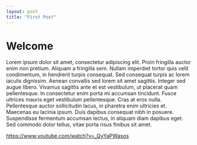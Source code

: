 ```yaml
---
layout: post
title: "First Post"
---
```


# Welcome

Lorem ipsum dolor sit amet, consectetur adipiscing elit. Proin fringilla auctor enim non pretium. Aliquam a fringilla sem. Nullam imperdiet tortor quis velit condimentum, in hendrerit turpis consequat. Sed consequat turpis ac lorem iaculis dignissim. Aenean convallis sed lorem sit amet sagittis. Integer sed augue libero. Vivamus sagittis ante et est vestibulum, ut placerat quam pellentesque. In consectetur enim porta mi accumsan tincidunt. Fusce ultrices mauris eget vestibulum pellentesque. Cras at eros nulla. Pellentesque auctor sollicitudin lacus, in pharetra enim ultricies et. Maecenas eu lacinia ipsum. Duis dapibus consequat nibh in posuere. Suspendisse fermentum accumsan lectus, in aliquam diam dapibus eget. Sed commodo dolor tellus, vitae porta risus finibus sit amet.

https://www.youtube.com/watch?v=_QyYaPWasos